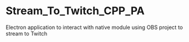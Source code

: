 # Stream_To_Twitch_CPP_PA
Electron application to interact with native module using OBS project to stream to Twitch
